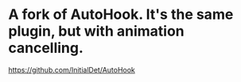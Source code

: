# A fork of AutoHook. It's the same plugin, but with animation cancelling.

https://github.com/InitialDet/AutoHook
